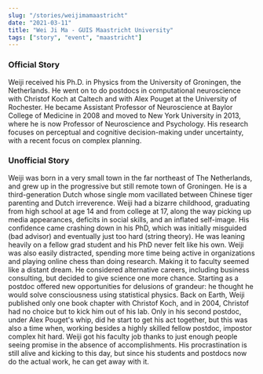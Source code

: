 ```yaml
---
slug: "/stories/weijimamaastricht"
date: "2021-03-11"
title: "Wei Ji Ma - GUIS Maastricht University"
tags: ["story", "event", "maastricht"]
---
```

### Official Story
Weiji received his Ph.D. in Physics from the University of Groningen, the Netherlands. He went on to do postdocs in computational neuroscience with Christof Koch at Caltech and with Alex Pouget at the University of Rochester. He became Assistant Professor of Neuroscience at Baylor College of Medicine in 2008 and moved to New York University in 2013, where he is now Professor of Neuroscience and Psychology. His research focuses on perceptual and cognitive decision-making under uncertainty, with a recent focus on complex planning.

### Unofficial Story
Weiji was born in a very small town in the far northeast of The Netherlands, and grew up in the progressive but still remote town of Groningen. He is a third-generation Dutch whose single mom vacillated between Chinese tiger parenting and Dutch irreverence. Weiji had a bizarre childhood, graduating from high school at age 14 and from college at 17, along the way picking up media appearances, deficits in social skills, and an inflated self-image. His confidence came crashing down in his PhD, which was initially misguided (bad advisor) and eventually just too hard (string theory). He was leaning heavily on a fellow grad student and his PhD never felt like his own. Weiji was also easily distracted, spending more time being active in organizations and playing online chess than doing research. Making it to faculty seemed like a distant dream. He considered alternative careers, including business consulting, but decided to give science one more chance. Starting as a postdoc offered new opportunities for delusions of grandeur: he thought he would solve consciousness using statistical physics. Back on Earth, Weiji published only one book chapter with Christof Koch, and in 2004, Christof had no choice but to kick him out of his lab. Only in his second postdoc, under Alex Pouget's whip, did he start to get his act together, but this was also a time when, working besides a highly skilled fellow postdoc, impostor complex hit hard. Weiji got his faculty job thanks to just enough people seeing promise in the absence of accomplishments. His procrastination is still alive and kicking to this day, but since his students and postdocs now do the actual work, he can get away with it.